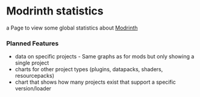 # Modrinth statistics

a Page to view some global statistics about [Modrinth](https://modrinth.com/)

### Planned Features

* data on specific projects - Same graphs as for mods but only showing a single project
* charts for other project types (plugins, datapacks, shaders, resourcepacks)
* chart that shows how many projects exist that support a specific version/loader

